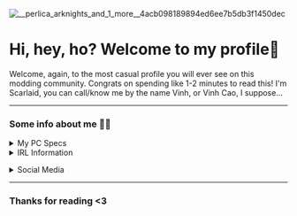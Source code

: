 ![__perlica_arknights_and_1_more__4acb098189894ed6ee7b5db3f1450dec](https://user-images.githubusercontent.com/90851437/159106416-6713281c-57c7-4cc3-b2da-f8d144bad98d.jpg)
###
###
# Hi, hey, ho? Welcome to my profile👋
Welcome, again, to the most casual profile you will ever see on this modding community. Congrats on spending like 1-2 minutes to read this!
I'm Scarlaid, you can call/know me by the name Vinh, or Vinh Cao, I suppose...

____________

### Some info about me 👀🔪
<details><summary>My PC Specs</summary>
<p>

- Intel(R) Xeon(R) CPU E3-1241 v3 @ 3.50GHz, 3101 Mhz, 4 Core(s), 4 Logical Processor(s)
- KINGSTON (KVR16N11S8/4) 8GB (2x4GB) DDR3 1600MHz
- Vaseky V800 240GB SATA3 | Western Digital WD20PURX-64P6ZY0 - 2TB 5.4K RPM 64MB Cache SATA 3.5"
- NVIDIA GeForce GTX 960 OC 2GB DDR5 (Samsung)
- A sleeper PC case with a 500W power supply that I don't even know the name

</p>
</details>
<details><summary>IRL Information</summary>
<p>

- `🎮`⠀I enjoy any adverturing game (genre) so much that such spent me up to days playing a single game.
  - **Notable games:** Terraria, Minecraft, Starbound, A Hat In Time
- `🕹`⠀I'm currently a Co-Owner of [ThiccSMP](https://thiccsmp.qtpc.tech), associating with [QuanTrieuPCYT](https://github.com/QuanTrieuPCYT)
- `⭐`⠀I live in Hanoi, Vietnam
- `🏫`⠀Twenty-one years old, as a **Sophomore** in [VNU - International School](http://www.is.vnu.edu.vn/en/)
- `💻` Amateur in Javascript, decent in **Optimizing, mainly [Minecraft](https://github.com/Scarlaid/P-QoL)**

</p>
</details>

</p>
</details>
<details><summary>Social Media</summary>
<p>

- [Discord](https://discord.com/users/424764242965692439)
- [Facebook](https://facebook.com/vinhkothap)
- [Youtube](https://youtube.com/c/Scarlaid)
- [Others](https://linktr.ee/Scarlaid)
  
</p>
</details>

___________

### Thanks for reading <3
